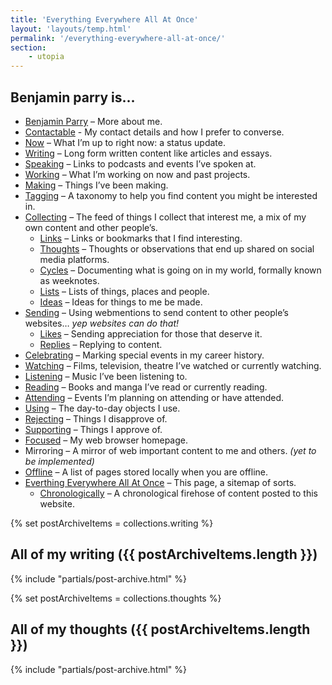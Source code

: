```yaml
---
title: 'Everything Everywhere All At Once'
layout: 'layouts/temp.html'
permalink: '/everything-everywhere-all-at-once/'
section:
    - utopia
---
```


## Benjamin parry is…

- [Benjamin Parry](/benjamin-parry/) – More about me.
- [Contactable](/contactable/) - My contact details and how I prefer to converse.
- [Now](/now/) – What I’m up to right now: a status update.
- [Writing](/writing/) – Long form written content like articles and essays.
- [Speaking](/speaking/) – Links to podcasts and events I’ve spoken at.
- [Working](/working/) – What I’m working on now and past projects.
- [Making](/making/) – Things I’ve been making.
- [Tagging](/tagging/) – A taxonomy to help you find content you might be interested in.
- [Collecting](/collecting/) – The feed of things I collect that interest me, a mix of my own content and other people’s.
  - [Links](/collecting/links/) – Links or bookmarks that I find interesting.
  - [Thoughts](/collecting/thoughts/) – Thoughts or observations that end up shared on social media platforms.
  - [Cycles](/collecting/cycles/) – Documenting what is going on in my world, formally known as weeknotes.
  - [Lists](/collecting/lists/) – Lists of things, places and people.
  - [Ideas](/collecting/ideas/) – Ideas for things to me be made.
- [Sending](/sending) – Using webmentions to send content to other people’s websites… *yep websites can do that!*
  - [Likes](/sending/likes/) – Sending appreciation for those that deserve it.
  - [Replies](/sending/replies/) – Replying to content.
- [Celebrating](/celebrating/) – Marking special events in my career history.
- [Watching](/watching/) – Films, television, theatre I’ve watched or currently watching.
- [Listening](/listening/) – Music I’ve been listening to.
- [Reading](/reading/) – Books and manga I’ve read or currently reading.
- [Attending](/attending/) – Events I’m planning on attending or have attended.
- [Using](/using/) – The day-to-day objects I use.
- [Rejecting](/rejecting/) – Things I disapprove of.
- [Supporting](/supporting/) – Things I approve of.
- [Focused](/focused/) – My web browser homepage.
- Mirroring – A mirror of web important content to me and others. *(yet to be implemented)*
- [Offline](/offline/) – A list of pages stored locally when you are offline.
- [Everthing Everywhere All At Once](/everything-everywhere-all-at-once/) – This page, a sitemap of sorts.
  - [Chronologically](/everything-everywhere-all-at-once/chronologically/) – A chronological firehose of content posted to this website.

{% set postArchiveItems = collections.writing %}
## All of my writing ({{ postArchiveItems.length }})

{% include "partials/post-archive.html" %}

{% set postArchiveItems = collections.thoughts %}
## All of my thoughts ({{ postArchiveItems.length }})

{% include "partials/post-archive.html" %}